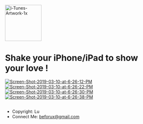 <a href="https://imgbb.com/"><img width="120" height="120" src="https://i.ibb.co/3Sxm9Mr/i-Tunes-Artwork-1x.png" alt="i-Tunes-Artwork-1x" border="0"></a>

# Shake your iPhone/iPad to show your love !

<a href="https://imgbb.com/"><img src="https://i.ibb.co/54R5B8j/Screen-Shot-2019-03-10-at-6-26-12-PM.png" alt="Screen-Shot-2019-03-10-at-6-26-12-PM" border="0"></a><a href="https://imgbb.com/"><img  src="https://i.ibb.co/xM8s7Mz/Screen-Shot-2019-03-10-at-6-26-22-PM.png" alt="Screen-Shot-2019-03-10-at-6-26-22-PM" border="0"></a><a href="https://imgbb.com/"><img  src="https://i.ibb.co/9gf81sB/Screen-Shot-2019-03-10-at-6-26-30-PM.png" alt="Screen-Shot-2019-03-10-at-6-26-30-PM" border="0"></a><a href="https://imgbb.com/"><img  src="https://i.ibb.co/5Wm6rPH/Screen-Shot-2019-03-10-at-6-26-38-PM.png" alt="Screen-Shot-2019-03-10-at-6-26-38-PM" border="0"></a><br /><a target='_blank' href='https://movieplotholes.com/gi-joe-the-rise-of-cobra'></a><br />


- Copyright: Lu
- Connect Me: beforux@gmail.com 


